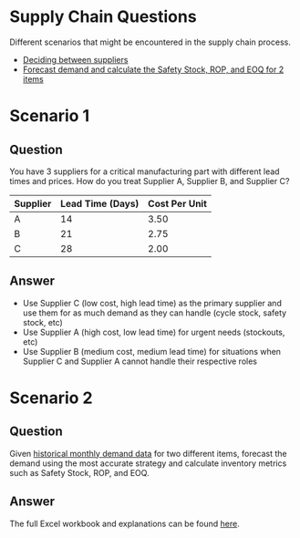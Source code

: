 # Supply Chain Questions

Different scenarios that might be encountered in the supply chain process.

* [Deciding between suppliers](#scenario-1)
* [Forecast demand and calculate the Safety Stock, ROP, and EOQ for 2 items](#scenario-2)

# Scenario 1

## Question

You have 3 suppliers for a critical manufacturing part with different lead times and prices. How do you treat Supplier A, Supplier B, and Supplier C?

| Supplier | Lead Time (Days) | Cost Per Unit | 
| -------- | ---------------- | ------------- |
| A | 14 | 3.50 |
| B | 21 | 2.75 |
| C | 28 | 2.00 |

## Answer

* Use Supplier C (low cost, high lead time) as the primary supplier and use them for as much demand as they can handle (cycle stock, safety stock, etc)
* Use Supplier A (high cost, low lead time) for urgent needs (stockouts, etc)
* Use Supplier B (medium cost, medium lead time) for situations when Supplier C and Supplier A cannot handle their respective roles

# Scenario 2

## Question

Given [historical monthly demand data](https://github.com/atamalu123/demand_planning/blob/main/original_data.csv) for two different items, forecast the demand using the most accurate strategy and calculate inventory metrics such as Safety Stock, ROP, and EOQ.

## Answer

The full Excel workbook and explanations can be found [here](https://github.com/atamalu123/demand_planning).
